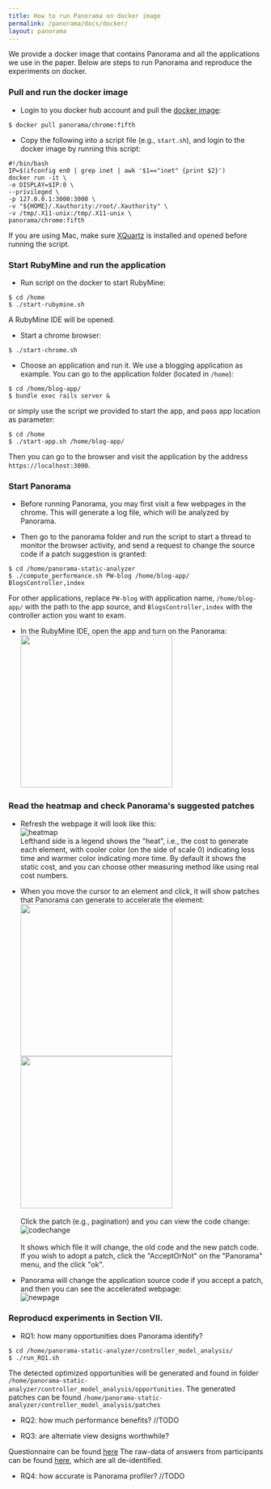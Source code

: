 ```yaml
---
title: How to run Panorama on docker image 
permalink: /panorama/docs/docker/
layout: panorama 
---
```


<div class="container" markdown="1">
<div class="row" markdown="1">
<div class="col-md-12" markdown="1">

We provide a docker image that contains Panorama and all the applications we use in the paper.
Below are steps to run Panorama and reproduce the experiments on docker.

### Pull and run the docker image 
* Login to you docker hub account and pull the [docker image](https://cloud.docker.com/repository/docker/panorama/chrome):
```
$ docker pull panorama/chrome:fifth
```

* Copy the following into a script file (e.g., `start.sh`), and login to the docker image by running this script:
```
#!/bin/bash
IP=$(ifconfig en0 | grep inet | awk '$1=="inet" {print $2}')
docker run -it \
-e DISPLAY=$IP:0 \
--privileged \
-p 127.0.0.1:3000:3000 \
-v "${HOME}/.Xauthority:/root/.Xauthority" \
-v /tmp/.X11-unix:/tmp/.X11-unix \
panorama/chrome:fifth
```
If you are using Mac, make sure [XQuartz](https://www.xquartz.org) is installed and opened before running the script.

### Start RubyMine and run the application
* Run script on the docker to start RubyMine:
```
$ cd /home
$ ./start-rubymine.sh
```
A RubyMine IDE will be opened.

* Start a chrome browser:
```
$ ./start-chrome.sh
```

* Choose an application and run it. We use a blogging application as example. You can go to the application folder (located in `/home`):
```
$ cd /home/blog-app/
$ bundle exec rails server &
```
or simply use the script we provided to start the app, and pass app location as parameter:
```
$ cd /home
$ ./start-app.sh /home/blog-app/
```
Then you can go to the browser and visit the application by the address `https://localhost:3000`.

### Start Panorama
* Before running Panorama, you may first visit a few webpages in the chrome. This will generate a log file, which will be analyzed by Panorama.

* Then go to the panorama folder and run the script to start a thread to monitor the browser activity, and send a request to change the source code if a patch suggestion is granted:
```
$ cd /home/panorama-static-analyzer
$ ./compute_performance.sh PW-blog /home/blog-app/ BlogsController,index
```
For other applications, replace `PW-blog` with application name, `/home/blog-app/` with the path to the app source, and `BlogsController,index` with the controller action you want to exam.

* In the RubyMine IDE, open the app and turn on the Panorama:<br/>
<img src="../../screenshots/start_panorama.png" width="300"><br/>

### Read the heatmap and check Panorama's suggested patches
* Refresh the webpage it will look like this:<br/>
![heatmap](../../screenshots/heatmap.png)<br/>
Lefthand side is a legend shows the "heat", i.e., the cost to generate each element, with cooler color (on the side of scale 0) indicating less time and warmer color indicating more time. By default it shows the static cost, and you can choose other measuring method like using real cost numbers. 

* When you move the cursor to an element and click, it will show patches that Panorama can generate to accelerate the element:<br/>
<img src="../../screenshots/choices1.png" width="300"><br/>
<img src="../../screenshots/choices2.png" width="300"><br/><br/>
Click the patch (e.g., pagination) and you can view the code change:
![codechange](../../screenshots/codechange.png)<br/><br/>
It shows which file it will change, the old code and the new patch code.
If you wish to adopt a patch, click the "AcceptOrNot" on the "Panorama" menu, and the click "ok".

* Panorama will change the application source code if you accept a patch, and then you can see the accelerated webpage:<br/>
![newpage](../../screenshots/newpage.png)<br/>

### Reproducd experiments in Section VII.
* RQ1: how many opportunities does Panorama identify?
```
$ cd /home/panorama-static-analyzer/controller_model_analysis/
$ ./run_RQ1.sh
```
The detected optimized opportunities will be generated and found in folder ```/home/panorama-static-analyzer/controller_model_analysis/opportunities```.
The generated patches can be found ```/home/panorama-static-analyzer/controller_model_analysis/patches```

* RQ2: how much performance benefits?
//TODO

* RQ3: are alternate view designs worthwhile?

Questionnaire can be found [here](https://uchicago.co1.qualtrics.com/jfe/preview/SV_3HNaVHXVyhsdDZr?Q_SurveyVersionID=&Q_CHL=preview)
The raw-data of answers from participants can be found [here](https://docs.google.com/spreadsheets/d/1EAq7ZhROnu2BCQkXYpV9XcrYSkna5FVxy2-WgOg5r2M/edit?usp=sharing), which are all de-identified. 

* RQ4: how accurate is Panorama profiler?
//TODO

</div>
</div>
</div>
